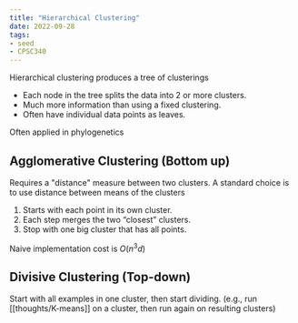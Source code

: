 ```yaml
---
title: "Hierarchical Clustering"
date: 2022-09-28
tags:
- seed
- CPSC340
---
```


Hierarchical clustering produces a tree of clusterings
- Each node in the tree splits the data into 2 or more clusters.
- Much more information than using a fixed clustering.
- Often have individual data points as leaves.

Often applied in phylogenetics

## Agglomerative Clustering (Bottom up)
Requires a "distance" measure between two clusters. A standard choice is to use distance between means of the clusters

1. Starts with each point in its own cluster.
2. Each step merges the two “closest” clusters.
3. Stop with one big cluster that has all points.

Naive implementation cost is $O(n^3d)$

## Divisive Clustering (Top-down)
Start with all examples in one cluster, then start dividing. (e.g., run [[thoughts/K-means]] on a cluster, then run again on resulting clusters)
